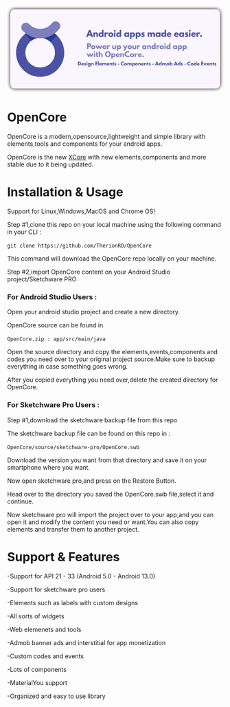 <img src="https://github.com/TherionRO/OpenCore/blob/main/githubfiles/assets/OpenCore.png?raw=true"/>

# OpenCore
OpenCore is a modern,opensource,lightweight and simple library with elements,tools and components for your android apps.

OpenCore is the new [XCore](https://github.com/TherionRO/XCore) with new elements,components and more stable due to it being updated.

# Installation & Usage

Support for Linux,Windows,MacOS and Chrome OS!

Step #1,clone this repo on your local machine using the following command in your CLI :

`git clone https://github.com/TherionRO/OpenCore`

This command will download the OpenCore repo locally on your machine.

Step #2,import OpenCore content on your Android Studio project/Sketchware PRO

### For Android Studio Users :

Open your android studio project and create a new directory.

OpenCore source can be found in 

`OpenCore.zip : app/src/main/java`

Open the source directory and copy the elements,events,components and codes you need over to your original project source.Make sure to backup everything in case something goes wrong.

After you copied everything you need over,delete the created directory for OpenCore.

### For Sketchware Pro Users :

Step #1,download the sketchware backup file from this repo

The sketchware backup file can be found on this repo in :

`OpenCore/source/sketchware-pro/OpenCore.swb`

Download the version you want from that directory and save it on your smartphone where you want.

Now open sketchware pro,and press on the Restore Button.

Head over to the directory you saved the OpenCore.swb file,select it and continue.

Now sketchware pro will import the project over to your app,and you can open it and modify the content you need or want.You can also copy elements and transfer them to another project.

# Support & Features

-Support for API 21 - 33 (Android 5.0 - Android 13.0)

-Support for sketchware pro users

-Elements such as labels with custom designs

-All sorts of widgets

-Web elemenets and tools

-Admob banner ads and interstitial for app monetization

-Custom codes and events

-Lots of components

-MaterialYou support

-Organized and easy to use library

